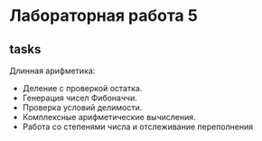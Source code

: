 # Лабораторная работа 5

## tasks

Длинная арифметика:
- Деление с проверкой остатка.
- Генерация чисел Фибоначчи.
- Проверка условий делимости.
- Комплексные арифметические вычисления.
- Работа со степенями числа и отслеживание переполнения
